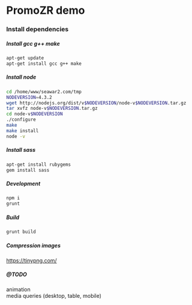 PromoZR demo
=======
### Install dependencies    
##### Install gcc g++ make    
``` sh
apt-get update
apt-get install gcc g++ make
```
##### Install node    
``` sh
cd /home/www/seawar2.com/tmp
NODEVERSION=4.3.2
wget http://nodejs.org/dist/v$NODEVERSION/node-v$NODEVERSION.tar.gz
tar xvfz node-v$NODEVERSION.tar.gz
cd node-v$NODEVERSION
./configure
make
make install
node -v
```
##### Install sass    
``` sh
apt-get install rubygems
gem install sass
```
##### Development    
``` sh
npm i
grunt
```
##### Build    
``` sh
grunt build
```
##### Compression images    
https://tinypng.com/

##### @TODO    
animation    
media queries (desktop, table, mobile)    

